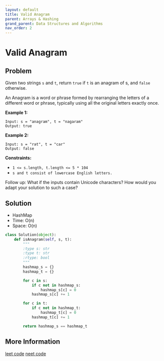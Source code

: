 ```yaml
---
layout: default
title: Valid Anagram
parent: Arrays & Hashing
grand_parent: Data Structures and Algorithms
nav_order: 2
---
```


# Valid Anagram

## Problem

Given two strings `s` and `t`, return `true` if `t` is an anagram of s, and `false` otherwise.

An Anagram is a word or phrase formed by rearranging the letters of a different word or phrase, typically using all the original letters exactly once.

**Example 1:**

```
Input: s = "anagram", t = "nagaram"
Output: true
```

**Example 2:**

```
Input: s = "rat", t = "car"
Output: false
```

**Constraints:**

- `1 <= s.length, t.length <= 5 * 104`
- `s and t consist of lowercase English letters.`

Follow up: What if the inputs contain Unicode characters? How would you adapt your solution to such a case?

## Solution

- HashMap
- Time: O(n)
- Space: O(n)

```python
class Solution(object):
    def isAnagram(self, s, t):
        """
        :type s: str
        :type t: str
        :rtype: bool
        """
        hashmap_s = {}
        hashmap_t = {}

        for c in s:
            if c not in hashmap_s:
                hashmap_s[c] = 0
            hashmap_s[c] += 1

        for c in t:
            if c not in hashmap_t:
                hashmap_t[c] = 0
            hashmap_t[c] += 1

        return hashmap_s == hashmap_t
```

## More Information

[leet code](https://leetcode.com/problems/valid-anagram/) [neet code](https://youtu.be/9UtInBqnCgA)
